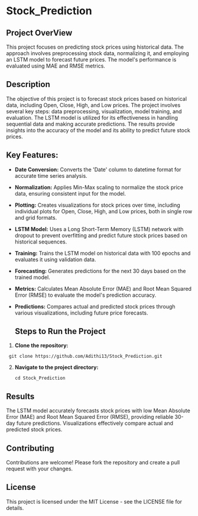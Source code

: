 # Stock_Prediction

## Project OverView
This project focuses on predicting stock prices using historical data. The approach involves preprocessing stock data, normalizing it, and employing an LSTM model to forecast future prices. The model's performance is evaluated using MAE and RMSE metrics.

## Description
The objective of this project is to forecast stock prices based on historical data, including Open, Close, High, and Low prices. The project involves several key steps: data preprocessing, visualization, model training, and evaluation. The LSTM model is utilized for its effectiveness in handling sequential data and making accurate predictions. The results provide insights into the accuracy of the model and its ability to predict future stock prices.

## Key Features:
- **Date Conversion:** Converts the 'Date' column to datetime format for accurate time series analysis.
- **Normalization:** Applies Min-Max scaling to normalize the stock price data, ensuring consistent input for the model.
- **Plotting:** Creates visualizations for stock prices over time, including individual plots for Open, Close, High, and Low prices, both in single row and grid formats.
- **LSTM Model:** Uses a Long Short-Term Memory (LSTM) network with dropout to prevent overfitting and predict future stock prices based on historical sequences.
- **Training:** Trains the LSTM model on historical data with 100 epochs and evaluates it using validation data.
- **Forecasting:** Generates predictions for the next 30 days based on the trained model.
- **Metrics:** Calculates Mean Absolute Error (MAE) and Root Mean Squared Error (RMSE) to evaluate the model's prediction accuracy.
- **Predictions:** Compares actual and predicted stock prices through various visualizations, including future price forecasts.

  ## Steps to Run the Project

1. **Clone the repository:**
  ```
   git clone https://github.com/Adithi13/Stock_Prediction.git
  ```

2. **Navigate to the project directory:**

    ```
   cd Stock_Prediction
    ```

## Results
The LSTM model accurately forecasts stock prices with low Mean Absolute Error (MAE) and Root Mean Squared Error (RMSE), providing reliable 30-day future predictions. Visualizations effectively compare actual and predicted stock prices.

## Contributing
Contributions are welcome! Please fork the repository and create a pull request with your changes.

## License
This project is licensed under the MIT License - see the LICENSE file for details.
